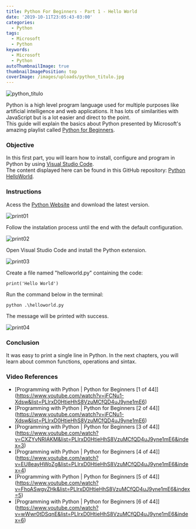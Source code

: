 ```yaml
---
title: Python For Beginners - Part 1 - Hello World
date: '2019-10-11T23:05:43-03:00'
categories:
  - Python
tags:
  - Microsoft
  - Python
keywords:
  - Microsoft
  - Python
autoThumbnailImage: true
thumbnailImagePosition: top
coverImage: /images/uploads/python_titulo.jpg
---
```

![python_titulo](/images/uploads/python_titulo.jpg)

Python is a high level program language used for multiple purposes like artificial intelligence and web applications. It has lots of similarities with JavaScript but is a lot easier and direct to the point.\
This guide will explain the basics about Python presented by Microsoft's amazing playlist called [Python for Beginners](https://www.youtube.com/watch?v=jFCNu1-Xdsw&list=PLlrxD0HtieHhS8VzuMCfQD4uJ9yne1mE6).

### Objective

In this first part, you will learn how to install, configure and program in Python by using [Visual Studio Code](https://code.visualstudio.com/).\
The content displayed here can be found in this GitHub repository: [Python HelloWorld](https://github.com/lucianopereira86/Python-HelloWorld).  

### Instructions

Acess the [Python Website](https://www.python.org/) and download the latest version.

![print01](/images/uploads/python-print01.jpg)

Follow the instalation process until the end with the default configuration.

![print02](/images/uploads/python-print02.jpg)

Open Visual Studio Code and install the Python extension.

![print03](/images/uploads/python-print03.jpg)

Create a file named "helloworld.py" containing the code:

```batch
print('Hello World')
```

Run the command below in the terminal:

```batch
python .\helloworld.py
```

The message will be printed with success.

![print04](/images/uploads/python-print04.jpg)

### Conclusion

It was easy to print a single line in Python. In the next chapters, you will learn about common functions, operations and sintax.

### Video References

* [Programming with Python | Python for Beginners \[1 of 44]](https://www.youtube.com/watch?v=jFCNu1-Xdsw&list=PLlrxD0HtieHhS8VzuMCfQD4uJ9yne1mE6) 
* [Programming with Python | Python for Beginners \[2 of 44]](https://www.youtube.com/watch?v=jFCNu1-Xdsw&list=PLlrxD0HtieHhS8VzuMCfQD4uJ9yne1mE6) 
* [Programming with Python | Python for Beginners \[3 of 44]](https://www.youtube.com/watch?v=CXZYvNRIAKM&list=PLlrxD0HtieHhS8VzuMCfQD4uJ9yne1mE6&index=3) 
* [Programming with Python | Python for Beginners \[4 of 44]](https://www.youtube.com/watch?v=EU8eayHWoZg&list=PLlrxD0HtieHhS8VzuMCfQD4uJ9yne1mE6&index=4) 
* [Programming with Python | Python for Beginners \[5 of 44]](https://www.youtube.com/watch?v=FhoASwgvZHk&list=PLlrxD0HtieHhS8VzuMCfQD4uJ9yne1mE6&index=5) 
* [Programming with Python | Python for Beginners \[6 of 44]](https://www.youtube.com/watch?v=wWwr0tDSqnE&list=PLlrxD0HtieHhS8VzuMCfQD4uJ9yne1mE6&index=6)
